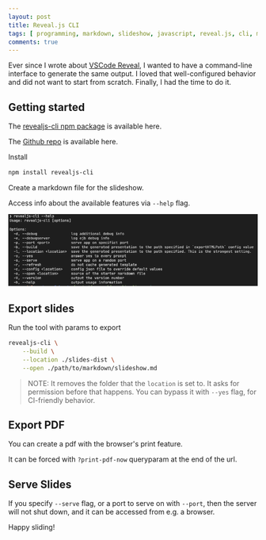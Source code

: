 ```yaml
---
layout: post
title: Reveal.js CLI
tags: [ programming, markdown, slideshow, javascript, reveal.js, cli, my-solution ]
comments: true
---
```


Ever since I wrote about [VSCode Reveal](/posts/2020/06/01/markdown-slideshow/),
I wanted to have a command-line interface to generate the same output.
I loved that well-configured behavior and did not want to start from scratch. Finally, I had the time to do it.

## Getting started

The [revealjs-cli npm package](https://www.npmjs.com/package/revealjs-cli) is available here.

The [Github repo](https://github.com/budavariam/revealjs-cli) is available here.

Install

```bash
npm install revealjs-cli
```

Create a markdown file for the slideshow.

Access info about the available features via `--help` flag.

![revealjs cli help](/images/2020-12-17-revealjs-cli.png)

## Export slides

Run the tool with params to export

```bash
revealjs-cli \
    --build \
    --location ./slides-dist \
    --open ./path/to/markdown/slideshow.md
```

> NOTE: It removes the folder that the `location` is set to. It asks for permission before that happens. You can bypass it with `--yes` flag, for CI-friendly behavior.

## Export PDF

You can create a pdf with the browser's print feature.

It can be forced with `?print-pdf-now` queryparam at the end of the url.

## Serve Slides

If you specify `--serve` flag, or a port to serve on with `--port`, then the server will not shut down, and it can be accessed from e.g. a browser.

Happy sliding!
